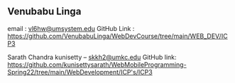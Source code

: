 ## Venubabu Linga
email : vl6hw@umsystem.edu
GitHub Link : https://github.com/VenubabuLinga/WebDevCourse/tree/main/WEB_DEV/ICP3


Sarath Chandra kunisetty – skkh2@umkc.edu
GitHub link: https://github.com/kunisettysarath/WebMobileProgramming-Spring22/tree/main/WebDevelopment/ICP's/ICP3

